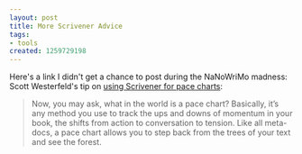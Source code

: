 ```yaml
---
layout: post
title: More Scrivener Advice
tags:
- tools
created: 1259729198
---
```

Here's a link I didn't get a chance to post during the NaNoWriMo madness:  Scott Westerfeld's tip on [using Scrivener for pace charts](http://scottwesterfeld.com/blog/?p=1937):

> Now, you may ask, what in the world is a pace chart? Basically, it’s any method you use to track the ups and downs of momentum in your book, the shifts from action to conversation to tension. Like all meta-docs, a pace chart allows you to step back from the trees of your text and see the forest.

